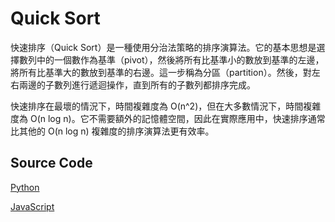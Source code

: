# Quick Sort

快速排序（Quick Sort）是一種使用分治法策略的排序演算法。它的基本思想是選擇數列中的一個數作為基準（pivot），然後將所有比基準小的數放到基準的左邊，將所有比基準大的數放到基準的右邊。這一步稱為分區（partition）。然後，對左右兩邊的子數列進行遞迴操作，直到所有的子數列都排序完成。

快速排序在最壞的情況下，時間複雜度為 O(n^2)，但在大多數情況下，時間複雜度為 O(n log n)。它不需要額外的記憶體空間，因此在實際應用中，快速排序通常比其他的 O(n log n) 複雜度的排序演算法更有效率。

## Source Code

[Python](https://github.com/okisdev/Algorithm-Samples/Python/Sorting/quick-sort.py)

[JavaScript](https://github.com/okisdev/Algorithm-Samples/JavaScript/Sorting/quick-sort.js)
